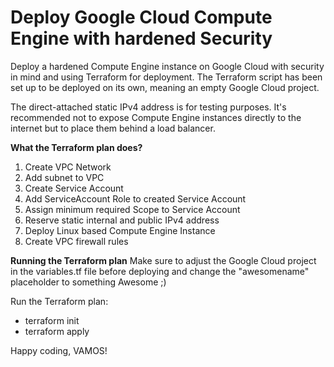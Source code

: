 # Deploy Google Cloud Compute Engine with hardened Security 
Deploy a hardened Compute Engine instance on Google Cloud with security in mind and using Terraform for deployment. The Terraform script has been set up to be deployed on its own, meaning an empty Google Cloud project.

The direct-attached static IPv4 address is for testing purposes. It's recommended not to expose Compute Engine instances directly to the internet but to place them behind a load balancer.

**What the Terraform plan does?**
1. Create VPC Network
2. Add subnet to VPC
3. Create Service Account
4. Add ServiceAccount Role to created Service Account
5. Assign minimum required Scope to Service Account
6. Reserve static internal and public IPv4 address
7. Deploy Linux based Compute Engine Instance
8. Create VPC firewall rules 

**Running the Terraform plan**
Make sure to adjust the Google Cloud project in the variables.tf file before deploying and change the "awesomename" placeholder to something Awesome ;) 

Run the Terraform plan:
- terraform init
- terraform apply

Happy coding, VAMOS!
